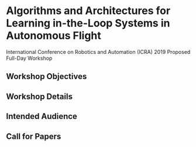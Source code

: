 # Algorithms and Architectures for Learning in-the-Loop Systems in Autonomous Flight

International Conference on Robotics and Automation (ICRA) 2019 Proposed Full-Day Workshop

## Workshop Objectives

## Workshop Details

## Intended Audience

## Call for Papers

